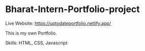 # Bharat-Intern-Portfolio-project
Live Website: https://uptodateportfolio.netlify.app/

This is my own Portfolio.

Skills: HTML, CSS, Javascript
